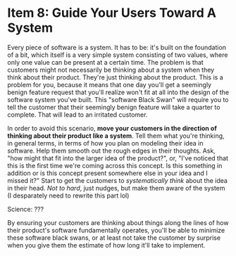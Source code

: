 # Item 8: Guide Your Users Toward A System

Every piece of software is a system. It has to be: it's built on the foundation of a bit, which itself is a very simple system consisting of two values, where only one value can be present at a certain time. The problem is that customers might not necessarily be thinking about a system when they think about their product. They're just thinking about the product. This is a problem for you, because it means that one day you'll get a seemingly benign feature request that you'll realize won't fit at all into the design of the software system you've built. This "software Black Swan" will require you to tell the customer that their seemingly benign feature will take a quarter to complete. That will lead to an irritated customer.

In order to avoid this scenario, **move your customers in the direction of thinking about their product like a system**. Tell them what you're thinking, in general terms, in terms of how you plan on modeling their idea in software. Help them smooth out the rough edges in their thoughts. Ask, "how might that fit into the larger idea of the product?", or, "I've noticed that this is the first time we're coming across this concept. Is this something in addition or is this concept present somewhere else in your idea and I missed it?" Start to get the customers to _systematically think_ about the idea in their head. _Not to hard_, just nudges, but make them aware of the system (I desparately need to rewrite this part lol)

Science: ???

By ensuring your customers are thinking about things along the lines of how their product's software fundamentally operates, you'll be able to minimize these software black swans, or at least not take the customer by surprise when you give them the estimate of how long it'll take to implement.
